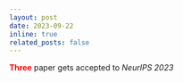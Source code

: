 ```yaml
---
layout: post
date: 2023-09-22
inline: true
related_posts: false
---
```


<b><font color="red">Three</font></b> paper gets accepted to <em>NeurIPS 2023</em>
